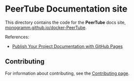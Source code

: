 # **PeerTube** Documentation site

This directory contains the code for the **PeerTube** docs site, [monogramm.github.io/docker-PeerTube](https://monogramm.github.io/docker-PeerTube).

References:
* [Publish Your Project Documentation with GitHub Pages](https://github.blog/2016-08-22-publish-your-project-documentation-with-github-pages/)

## Contributing

For information about contributing, see the [Contributing page](https://github.com/Monogramm/docker-peertube/blob/master/CONTRIBUTING.md).
